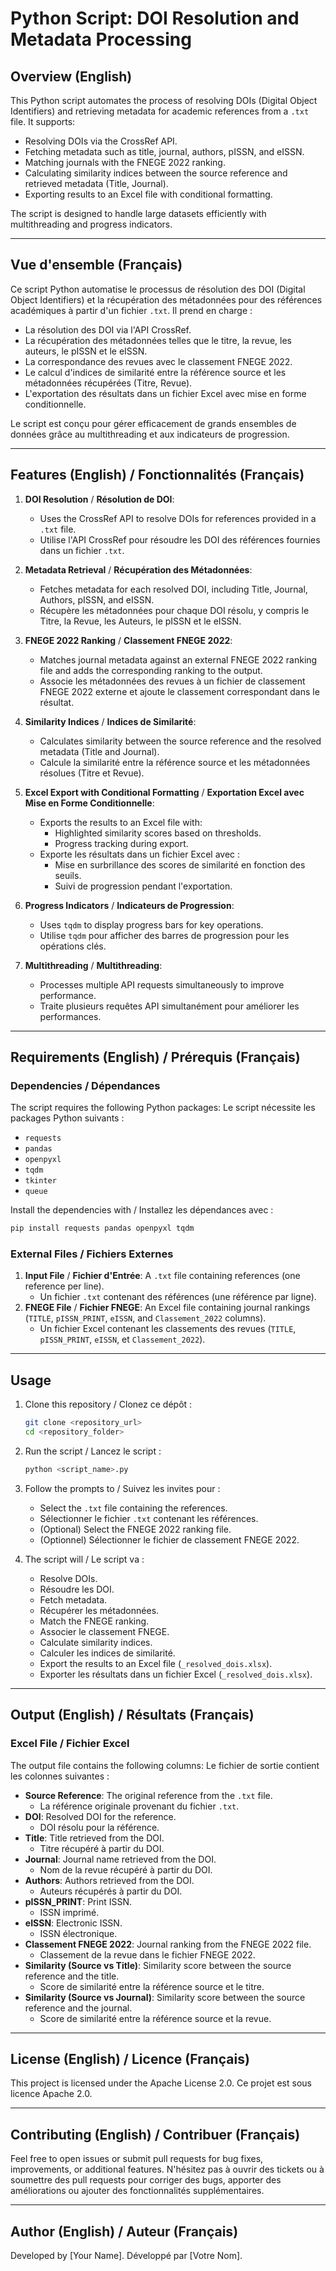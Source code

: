 # Python Script: DOI Resolution and Metadata Processing

## Overview (English)
This Python script automates the process of resolving DOIs (Digital Object Identifiers) and retrieving metadata for academic references from a `.txt` file. It supports:

- Resolving DOIs via the CrossRef API.
- Fetching metadata such as title, journal, authors, pISSN, and eISSN.
- Matching journals with the FNEGE 2022 ranking.
- Calculating similarity indices between the source reference and retrieved metadata (Title, Journal).
- Exporting results to an Excel file with conditional formatting.

The script is designed to handle large datasets efficiently with multithreading and progress indicators.

---

## Vue d'ensemble (Français)
Ce script Python automatise le processus de résolution des DOI (Digital Object Identifiers) et la récupération des métadonnées pour des références académiques à partir d'un fichier `.txt`. Il prend en charge :

- La résolution des DOI via l'API CrossRef.
- La récupération des métadonnées telles que le titre, la revue, les auteurs, le pISSN et le eISSN.
- La correspondance des revues avec le classement FNEGE 2022.
- Le calcul d'indices de similarité entre la référence source et les métadonnées récupérées (Titre, Revue).
- L'exportation des résultats dans un fichier Excel avec mise en forme conditionnelle.

Le script est conçu pour gérer efficacement de grands ensembles de données grâce au multithreading et aux indicateurs de progression.

---

## Features (English) / Fonctionnalités (Français)

1. **DOI Resolution** / **Résolution de DOI**:
   - Uses the CrossRef API to resolve DOIs for references provided in a `.txt` file.
   - Utilise l'API CrossRef pour résoudre les DOI des références fournies dans un fichier `.txt`.

2. **Metadata Retrieval** / **Récupération des Métadonnées**:
   - Fetches metadata for each resolved DOI, including Title, Journal, Authors, pISSN, and eISSN.
   - Récupère les métadonnées pour chaque DOI résolu, y compris le Titre, la Revue, les Auteurs, le pISSN et le eISSN.

3. **FNEGE 2022 Ranking** / **Classement FNEGE 2022**:
   - Matches journal metadata against an external FNEGE 2022 ranking file and adds the corresponding ranking to the output.
   - Associe les métadonnées des revues à un fichier de classement FNEGE 2022 externe et ajoute le classement correspondant dans le résultat.

4. **Similarity Indices** / **Indices de Similarité**:
   - Calculates similarity between the source reference and the resolved metadata (Title and Journal).
   - Calcule la similarité entre la référence source et les métadonnées résolues (Titre et Revue).

5. **Excel Export with Conditional Formatting** / **Exportation Excel avec Mise en Forme Conditionnelle**:
   - Exports the results to an Excel file with:
     - Highlighted similarity scores based on thresholds.
     - Progress tracking during export.
   - Exporte les résultats dans un fichier Excel avec :
     - Mise en surbrillance des scores de similarité en fonction des seuils.
     - Suivi de progression pendant l'exportation.

6. **Progress Indicators** / **Indicateurs de Progression**:
   - Uses `tqdm` to display progress bars for key operations.
   - Utilise `tqdm` pour afficher des barres de progression pour les opérations clés.

7. **Multithreading** / **Multithreading**:
   - Processes multiple API requests simultaneously to improve performance.
   - Traite plusieurs requêtes API simultanément pour améliorer les performances.

---

## Requirements (English) / Prérequis (Français)

### Dependencies / Dépendances
The script requires the following Python packages:
Le script nécessite les packages Python suivants :

- `requests`
- `pandas`
- `openpyxl`
- `tqdm`
- `tkinter`
- `queue`

Install the dependencies with / Installez les dépendances avec :
```bash
pip install requests pandas openpyxl tqdm
```

### External Files / Fichiers Externes
1. **Input File** / **Fichier d'Entrée**: A `.txt` file containing references (one reference per line).
   - Un fichier `.txt` contenant des références (une référence par ligne).
2. **FNEGE File** / **Fichier FNEGE**: An Excel file containing journal rankings (`TITLE`, `pISSN_PRINT`, `eISSN`, and `Classement_2022` columns).
   - Un fichier Excel contenant les classements des revues (`TITLE`, `pISSN_PRINT`, `eISSN`, et `Classement_2022`).

---

## Usage

1. Clone this repository / Clonez ce dépôt :
   ```bash
   git clone <repository_url>
   cd <repository_folder>
   ```

2. Run the script / Lancez le script :
   ```bash
   python <script_name>.py
   ```

3. Follow the prompts to / Suivez les invites pour :
   - Select the `.txt` file containing the references.
   - Sélectionner le fichier `.txt` contenant les références.
   - (Optional) Select the FNEGE 2022 ranking file.
   - (Optionnel) Sélectionner le fichier de classement FNEGE 2022.

4. The script will / Le script va :
   - Resolve DOIs.
   - Résoudre les DOI.
   - Fetch metadata.
   - Récupérer les métadonnées.
   - Match the FNEGE ranking.
   - Associer le classement FNEGE.
   - Calculate similarity indices.
   - Calculer les indices de similarité.
   - Export the results to an Excel file (`_resolved_dois.xlsx`).
   - Exporter les résultats dans un fichier Excel (`_resolved_dois.xlsx`).

---

## Output (English) / Résultats (Français)

### Excel File / Fichier Excel
The output file contains the following columns:
Le fichier de sortie contient les colonnes suivantes :

- **Source Reference**: The original reference from the `.txt` file.
  - La référence originale provenant du fichier `.txt`.
- **DOI**: Resolved DOI for the reference.
  - DOI résolu pour la référence.
- **Title**: Title retrieved from the DOI.
  - Titre récupéré à partir du DOI.
- **Journal**: Journal name retrieved from the DOI.
  - Nom de la revue récupéré à partir du DOI.
- **Authors**: Authors retrieved from the DOI.
  - Auteurs récupérés à partir du DOI.
- **pISSN_PRINT**: Print ISSN.
  - ISSN imprimé.
- **eISSN**: Electronic ISSN.
  - ISSN électronique.
- **Classement FNEGE 2022**: Journal ranking from the FNEGE 2022 file.
  - Classement de la revue dans le fichier FNEGE 2022.
- **Similarity (Source vs Title)**: Similarity score between the source reference and the title.
  - Score de similarité entre la référence source et le titre.
- **Similarity (Source vs Journal)**: Similarity score between the source reference and the journal.
  - Score de similarité entre la référence source et la revue.

---

## License (English) / Licence (Français)
This project is licensed under the Apache License 2.0.
Ce projet est sous licence Apache 2.0.

---

## Contributing (English) / Contribuer (Français)
Feel free to open issues or submit pull requests for bug fixes, improvements, or additional features.
N'hésitez pas à ouvrir des tickets ou à soumettre des pull requests pour corriger des bugs, apporter des améliorations ou ajouter des fonctionnalités supplémentaires.

---

## Author (English) / Auteur (Français)
Developed by [Your Name].
Développé par [Votre Nom].

